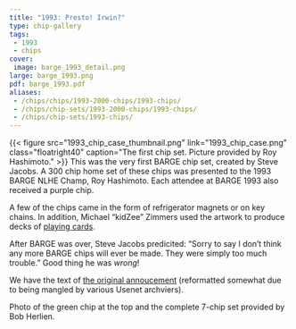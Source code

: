 ```yaml
---
title: "1993: Presto! Irwin?"
type: chip-gallery
tags:
 - 1993
 - chips
cover:
 image: barge_1993_detail.png
large: barge_1993.png
pdf: barge_1993.pdf
aliases:
 - /chips/chips/1993-2000-chips/1993-chips/
 - /chips/chip-sets/1993-2000-chips/1993-chips/
 - /chips/chip-sets/1993-chips/
---
```


{{< figure src="1993_chip_case_thumbnail.png"
    link="1993_chip_case.png"
    class="floatright40" 
    caption="The first chip set. Picture provided by Roy Hashimoto." >}}
This was the very first BARGE chip set, created by Steve Jacobs. A 300 chip
home set of these chips was presented to the 1993 BARGE NLHE Champ, Roy
Hashimoto. Each attendee at BARGE 1993 also received a purple chip.

A few of the chips came in the form of refrigerator magnets or on key
chains. In addition, Michael &#8220;kidZee&#8221; Zimmers used the artwork to
produce decks of 
[playing cards](../../../memorabilia/1993-playing-cards/).

After BARGE was over, Steve Jacobs predicited: &#8220;Sorry to say I
don&#8217;t think any more BARGE chips will ever be made. They were simply too
much trouble.&#8221; Good thing he was *wrong*!

We have the text of [the original annoucement](original-announcement.txt) (reformatted
somewhat due to being mangled by various Usenet archviers).

Photo of the green chip at the top and the complete 7-chip set provided by Bob
Herlien.


